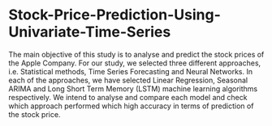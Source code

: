 # Stock-Price-Prediction-Using-Univariate-Time-Series
The main objective of this study is to analyse and predict the stock prices of the Apple Company. For our study, we selected three different approaches, i.e. Statistical methods, Time Series Forecasting and Neural Networks. In each of the approaches, we have selected Linear Regression, Seasonal ARIMA and Long Short Term Memory (LSTM) machine learning algorithms respectively. We intend to analyse and compare each model and check which approach performed which high accuracy in terms of prediction of the stock price.
